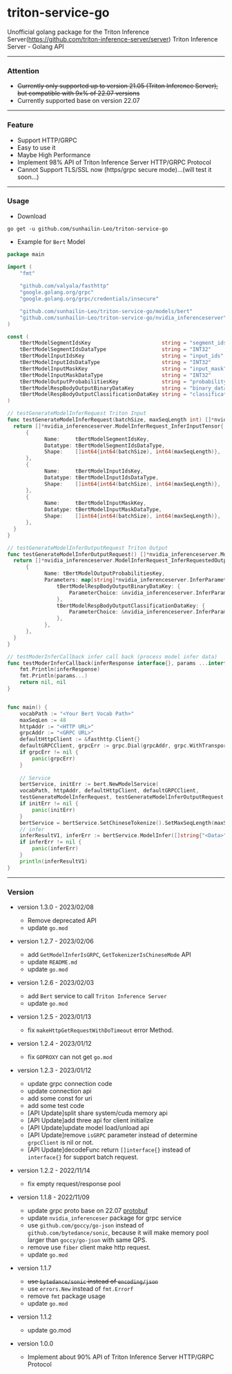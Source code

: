 # triton-service-go
Unofficial golang package for the Triton Inference Server(https://github.com/triton-inference-server/server)
Triton Inference Server - Golang API

---

### Attention

* ~~Currently only supported up to version 21.05 (Triton Inference Server), but compatible with 9x% of 22.07 versions~~
* Currently supported base on version 22.07

---

### Feature

* Support HTTP/GRPC
* Easy to use it
* Maybe High Performance
* Implement 98% API of Triton Inference Server HTTP/GRPC Protocol
* Cannot Support TLS/SSL now (https/grpc secure mode)...(will test it soon...)

--- 

### Usage

* Download
```shell
go get -u github.com/sunhailin-Leo/triton-service-go
```

* Example for `Bert` Model
```go
package main

import (
    "fmt"
	
    "github.com/valyala/fasthttp"
    "google.golang.org/grpc"
    "google.golang.org/grpc/credentials/insecure"

    "github.com/sunhailin-Leo/triton-service-go/models/bert"
    "github.com/sunhailin-Leo/triton-service-go/nvidia_inferenceserver"
)

const (
    tBertModelSegmentIdsKey                       string = "segment_ids"
    tBertModelSegmentIdsDataType                  string = "INT32"
    tBertModelInputIdsKey                         string = "input_ids"
    tBertModelInputIdsDataType                    string = "INT32"
    tBertModelInputMaskKey                        string = "input_mask"
    tBertModelInputMaskDataType                   string = "INT32"
    tBertModelOutputProbabilitiesKey              string = "probability"
    tBertModelRespBodyOutputBinaryDataKey         string = "binary_data"
    tBertModelRespBodyOutputClassificationDataKey string = "classification"
)

// testGenerateModelInferRequest Triton Input
func testGenerateModelInferRequest(batchSize, maxSeqLength int) []*nvidia_inferenceserver.ModelInferRequest_InferInputTensor {
  return []*nvidia_inferenceserver.ModelInferRequest_InferInputTensor{
      {
            Name:     tBertModelSegmentIdsKey,
            Datatype: tBertModelSegmentIdsDataType,
            Shape:    []int64{int64(batchSize), int64(maxSeqLength)},
      },
      {
            Name:     tBertModelInputIdsKey,
            Datatype: tBertModelInputIdsDataType,
            Shape:    []int64{int64(batchSize), int64(maxSeqLength)},
      },
      {
            Name:     tBertModelInputMaskKey,
            Datatype: tBertModelInputMaskDataType,
            Shape:    []int64{int64(batchSize), int64(maxSeqLength)},
      },
  }
}

// testGenerateModelInferOutputRequest Triton Output
func testGenerateModelInferOutputRequest() []*nvidia_inferenceserver.ModelInferRequest_InferRequestedOutputTensor {
  return []*nvidia_inferenceserver.ModelInferRequest_InferRequestedOutputTensor{
	  {
            Name: tBertModelOutputProbabilitiesKey,
            Parameters: map[string]*nvidia_inferenceserver.InferParameter{
                tBertModelRespBodyOutputBinaryDataKey: {
                    ParameterChoice: &nvidia_inferenceserver.InferParameter_BoolParam{BoolParam: false},
                },
                tBertModelRespBodyOutputClassificationDataKey: {
                    ParameterChoice: &nvidia_inferenceserver.InferParameter_Int64Param{Int64Param: 1},
                },
            },
	  },
  }
}

// testModerInferCallback infer call back (process model infer data)
func testModerInferCallback(inferResponse interface{}, params ...interface{}) ([]interface{}, error) {
    fmt.Println(inferResponse)
    fmt.Println(params...)
    return nil, nil
}


func main() {
    vocabPath := "<Your Bert Vocab Path>"
    maxSeqLen := 48
    httpAddr := "<HTTP URL>"
    grpcAddr := "<GRPC URL>"
    defaultHttpClient := &fasthttp.Client{}
    defaultGRPCClient, grpcErr := grpc.Dial(grpcAddr, grpc.WithTransportCredentials(insecure.NewCredentials()))
    if grpcErr != nil {
        panic(grpcErr)
    }
    
    // Service
    bertService, initErr := bert.NewModelService(
    vocabPath, httpAddr, defaultHttpClient, defaultGRPCClient,
    testGenerateModelInferRequest, testGenerateModelInferOutputRequest, testModerInferCallback)
    if initErr != nil {
        panic(initErr)
    }
    bertService = bertService.SetChineseTokenize().SetMaxSeqLength(maxSeqLen)
    // infer
    inferResultV1, inferErr := bertService.ModelInfer([]string{"<Data>"}, "<Model Name>", "<Model Version>", 1*time.Second)
    if inferErr != nil {
        panic(inferErr)
    }
    println(inferResultV1)
}

```

---

### Version

* version 1.3.0 - 2023/02/08
  * Remove deprecated API
  * update `go.mod`

* version 1.2.7 - 2023/02/06
  * add `GetModelInferIsGRPC`, `GetTokenizerIsChineseMode` API
  * update `README.md`
  * update `go.mod`

* version 1.2.6 - 2023/02/03
  * add `Bert` service to call `Triton Inference Server`
  * update `go.mod`

* version 1.2.5 - 2023/01/13
  * fix `makeHttpGetRequestWithDoTimeout` error Method.

* version 1.2.4 - 2023/01/12
  * fix `GOPROXY` can not get `go.mod`

* version 1.2.3 - 2023/01/12
  * update grpc connection code
  * update connection api
  * add some const for uri
  * add some test code
  * [API Update]split share system/cuda memory api
  * [API Update]add three api for client initialize
  * [API Update]update model load/unload api
  * [API Update]remove `isGRPC` parameter instead of determine `grpcClient` is nil or not.
  * [API Update]decodeFunc return `[]interface{}` instead of `interface{}` for support batch request.

* version 1.2.2 - 2022/11/14
  * fix empty request/response pool

* version 1.1.8 - 2022/11/09
  * update grpc proto base on 22.07 [protobuf](https://github.com/triton-inference-server/common/tree/r22.07/protobuf)
  * update `nvidia_inferenceser` package for grpc service
  * use `github.com/goccy/go-json` instead of `github.com/bytedance/sonic`, because it will make memory pool larger than `goccy/go-json` with same QPS.
  * remove use `fiber` client make http request.
  * update `go.mod`

* version 1.1.7
  * ~~use `bytedance/sonic` instead of `encoding/json`~~
  * use `errors.New` instead of `fmt.Errorf`
  * remove `fmt` package usage
  * update `go.mod`

* version 1.1.2
  * update go.mod

* version 1.0.0
    * Implement about 90% API of Triton Inference Server HTTP/GRPC Protocol
